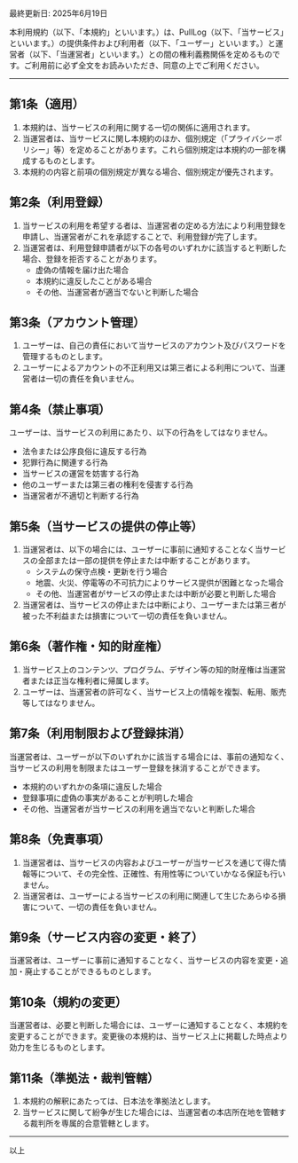 <div class="text-right">最終更新日: 2025年6月19日</div>

本利用規約（以下、「本規約」といいます。）は、PullLog（以下、「当サービス」といいます。）の提供条件および利用者（以下、「ユーザー」といいます。）と運営者（以下、「当運営者」といいます。）との間の権利義務関係を定めるものです。ご利用前に必ず全文をお読みいただき、同意の上でご利用ください。

---

## 第1条（適用）

1. 本規約は、当サービスの利用に関する一切の関係に適用されます。
2. 当運営者は、当サービスに関し本規約のほか、個別規定（「プライバシーポリシー」等）を定めることがあります。これら個別規定は本規約の一部を構成するものとします。
3. 本規約の内容と前項の個別規定が異なる場合、個別規定が優先されます。

## 第2条（利用登録）

1. 当サービスの利用を希望する者は、当運営者の定める方法により利用登録を申請し、当運営者がこれを承認することで、利用登録が完了します。
2. 当運営者は、利用登録申請者が以下の各号のいずれかに該当すると判断した場合、登録を拒否することがあります。
   - 虚偽の情報を届け出た場合
   - 本規約に違反したことがある場合
   - その他、当運営者が適当でないと判断した場合

## 第3条（アカウント管理）

1. ユーザーは、自己の責任において当サービスのアカウント及びパスワードを管理するものとします。
2. ユーザーによるアカウントの不正利用又は第三者による利用について、当運営者は一切の責任を負いません。

## 第4条（禁止事項）

ユーザーは、当サービスの利用にあたり、以下の行為をしてはなりません。

- 法令または公序良俗に違反する行為
- 犯罪行為に関連する行為
- 当サービスの運営を妨害する行為
- 他のユーザーまたは第三者の権利を侵害する行為
- 当運営者が不適切と判断する行為

## 第5条（当サービスの提供の停止等）

1. 当運営者は、以下の場合には、ユーザーに事前に通知することなく当サービスの全部または一部の提供を停止または中断することがあります。
   - システムの保守点検・更新を行う場合
   - 地震、火災、停電等の不可抗力によりサービス提供が困難となった場合
   - その他、当運営者がサービスの停止または中断が必要と判断した場合
2. 当運営者は、当サービスの停止または中断により、ユーザーまたは第三者が被った不利益または損害について一切の責任を負いません。

## 第6条（著作権・知的財産権）

1. 当サービス上のコンテンツ、プログラム、デザイン等の知的財産権は当運営者または正当な権利者に帰属します。
2. ユーザーは、当運営者の許可なく、当サービス上の情報を複製、転用、販売等してはなりません。

## 第7条（利用制限および登録抹消）

当運営者は、ユーザーが以下のいずれかに該当する場合には、事前の通知なく、当サービスの利用を制限またはユーザー登録を抹消することができます。

- 本規約のいずれかの条項に違反した場合
- 登録事項に虚偽の事実があることが判明した場合
- その他、当運営者が当サービスの利用を適当でないと判断した場合

## 第8条（免責事項）

1. 当運営者は、当サービスの内容およびユーザーが当サービスを通じて得た情報等について、その完全性、正確性、有用性等についていかなる保証も行いません。
2. 当運営者は、ユーザーによる当サービスの利用に関連して生じたあらゆる損害について、一切の責任を負いません。

## 第9条（サービス内容の変更・終了）

当運営者は、ユーザーに事前に通知することなく、当サービスの内容を変更・追加・廃止することができるものとします。

## 第10条（規約の変更）

当運営者は、必要と判断した場合には、ユーザーに通知することなく、本規約を変更することができます。変更後の本規約は、当サービス上に掲載した時点より効力を生じるものとします。

## 第11条（準拠法・裁判管轄）

1. 本規約の解釈にあたっては、日本法を準拠法とします。
2. 当サービスに関して紛争が生じた場合には、当運営者の本店所在地を管轄する裁判所を専属的合意管轄とします。

---

以上
